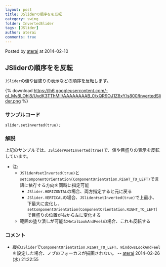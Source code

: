 ```yaml
---
layout: post
title: JSliderの順序をを反転
category: swing
folder: InvertedSlider
tags: [JSlider]
author: aterai
comments: true
---
```


Posted by [aterai](http://terai.xrea.jp/aterai.html) at 2014-02-10

## JSliderの順序をを反転
`JSlider`の値や目盛りの表示などの順序を反転します。


{% download https://lh6.googleusercontent.com/-qI_Mv8LOhi8/UvdK3TThMiI/AAAAAAAAB_0/xQR9OJ1Z8xY/s800/InvertedSlider.png %}

### サンプルコード
<pre class="prettyprint"><code>slider.setInverted(true);
</code></pre>

### 解説
上記のサンプルでは、`JSlider#setInverted(true)`で、値や目盛りの表示を反転しています。

- 注:
    - `JSlider#setInverted(true)`と`setComponentOrientation(ComponentOrientation.RIGHT_TO_LEFT)`で言語に依存する方向を同時に指定可能
        - `JSlider.HORIZONTAL`の場合、両方指定すると元に戻る
        - `JSlider.VERTICAL`の場合、`JSlider#setInverted(true)`で上最小、下最大に変化し、`setComponentOrientation(ComponentOrientation.RIGHT_TO_LEFT)`で目盛りの位置が右から左に変化する
    - 範囲の塗り潰しが可能な`MetalLookAndFeel`の場合、これも反転する

<!-- dummy comment line for breaking list -->

### コメント
- 縦の`JSlider`で`ComponentOrientation.RIGHT_TO_LEFT`、`WindowsLookAndFeel`を設定した場合、ノブのフォーカスが描画されない。 -- [aterai](http://terai.xrea.jp/aterai.html) 2014-02-26 (水) 21:22:55

<!-- dummy comment line for breaking list -->

